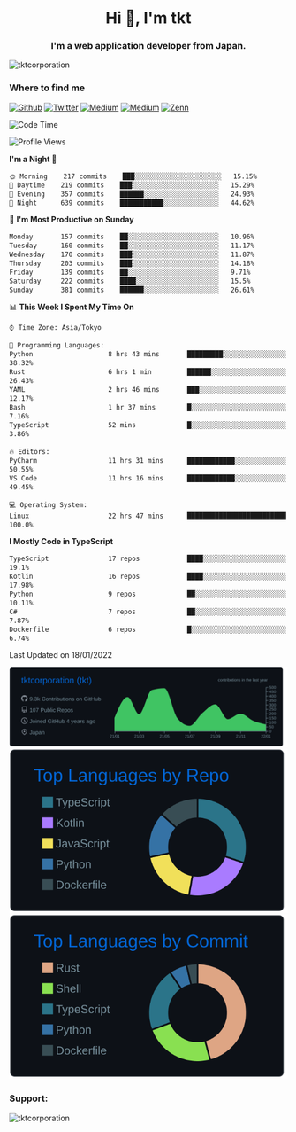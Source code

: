 <h1 align="center">Hi 👋, I'm tkt</h1>
<h3 align="center">I'm a web application developer from Japan.</h3>

<p align="left"> <img src="https://komarev.com/ghpvc/?username=tktcorporation&label=Profile%20views&color=0e75b6&style=flat" alt="tktcorporation" /> </p>

<h3>Where to find me</h3>
<p>
<a href="https://github.com/tktcorporation" target="_blank"><img alt="Github" src="https://img.shields.io/badge/GitHub-%2312100E.svg?&style=for-the-badge&logo=Github&logoColor=white" /></a>
<a href="https://twitter.com/tktcorporation" target="_blank"><img alt="Twitter" src="https://img.shields.io/badge/twitter-%231DA1F2.svg?&style=for-the-badge&logo=twitter&logoColor=white" /></a>
<a href="https://www.linkedin.com/in/tktcorporation" target="_blank"><img alt="Medium" src="https://img.shields.io/badge/linkdin-0a66c2.svg?&style=for-the-badge&logo=linkedin&logoColor=white" /></a>
<a href="https://qiita.com/tktcorporation" target="_blank"><img alt="Medium" src="https://img.shields.io/badge/qiita-55C500.svg?&style=for-the-badge&logo=qiita&logoColor=white" /></a>
<a href="https://zenn.dev/tktcorporation" target="_blank"><img alt="Zenn" src="https://img.shields.io/badge/Zenn-3EA8FF.svg?&style=for-the-badge&logo=Zenn&logoColor=white" /></a>
</p>
  
<!--START_SECTION:waka-->
![Code Time](http://img.shields.io/badge/Code%20Time-89%20hrs%2016%20mins-blue)

![Profile Views](http://img.shields.io/badge/Profile%20Views-1-blue)

**I'm a Night 🦉** 

```text
🌞 Morning    217 commits    ███░░░░░░░░░░░░░░░░░░░░░░   15.15% 
🌆 Daytime    219 commits    ███░░░░░░░░░░░░░░░░░░░░░░   15.29% 
🌃 Evening    357 commits    ██████░░░░░░░░░░░░░░░░░░░   24.93% 
🌙 Night      639 commits    ███████████░░░░░░░░░░░░░░   44.62%

```
📅 **I'm Most Productive on Sunday** 

```text
Monday       157 commits    ██░░░░░░░░░░░░░░░░░░░░░░░   10.96% 
Tuesday      160 commits    ██░░░░░░░░░░░░░░░░░░░░░░░   11.17% 
Wednesday    170 commits    ███░░░░░░░░░░░░░░░░░░░░░░   11.87% 
Thursday     203 commits    ███░░░░░░░░░░░░░░░░░░░░░░   14.18% 
Friday       139 commits    ██░░░░░░░░░░░░░░░░░░░░░░░   9.71% 
Saturday     222 commits    ████░░░░░░░░░░░░░░░░░░░░░   15.5% 
Sunday       381 commits    ██████░░░░░░░░░░░░░░░░░░░   26.61%

```


📊 **This Week I Spent My Time On** 

```text
⌚︎ Time Zone: Asia/Tokyo

💬 Programming Languages: 
Python                   8 hrs 43 mins       █████████░░░░░░░░░░░░░░░░   38.32% 
Rust                     6 hrs 1 min         ██████░░░░░░░░░░░░░░░░░░░   26.43% 
YAML                     2 hrs 46 mins       ███░░░░░░░░░░░░░░░░░░░░░░   12.17% 
Bash                     1 hr 37 mins        █░░░░░░░░░░░░░░░░░░░░░░░░   7.16% 
TypeScript               52 mins             █░░░░░░░░░░░░░░░░░░░░░░░░   3.86%

🔥 Editors: 
PyCharm                  11 hrs 31 mins      ████████████░░░░░░░░░░░░░   50.55% 
VS Code                  11 hrs 16 mins      ████████████░░░░░░░░░░░░░   49.45%

💻 Operating System: 
Linux                    22 hrs 47 mins      █████████████████████████   100.0%

```

**I Mostly Code in TypeScript** 

```text
TypeScript               17 repos            ████░░░░░░░░░░░░░░░░░░░░░   19.1% 
Kotlin                   16 repos            ████░░░░░░░░░░░░░░░░░░░░░   17.98% 
Python                   9 repos             ██░░░░░░░░░░░░░░░░░░░░░░░   10.11% 
C#                       7 repos             ██░░░░░░░░░░░░░░░░░░░░░░░   7.87% 
Dockerfile               6 repos             █░░░░░░░░░░░░░░░░░░░░░░░░   6.74%

```



 Last Updated on 18/01/2022
<!--END_SECTION:waka-->

[![](https://raw.githubusercontent.com/tktcorporation/tktcorporation/master/profile-summary-card-output/github_dark/0-profile-details.svg)](https://github.com/vn7n24fzkq/github-profile-summary-cards)
[![](https://raw.githubusercontent.com/tktcorporation/tktcorporation/master/profile-summary-card-output/github_dark/1-repos-per-language.svg)](https://github.com/vn7n24fzkq/github-profile-summary-cards) [![](https://raw.githubusercontent.com/tktcorporation/tktcorporation/master/profile-summary-card-output/github_dark/2-most-commit-language.svg)](https://github.com/vn7n24fzkq/github-profile-summary-cards)

<h3 align="left">Support:</h3>
<p><a href="https://www.buymeacoffee.com/tktcorporation"> <img align="left" src="https://cdn.buymeacoffee.com/buttons/v2/default-yellow.png" height="50" width="210" alt="tktcorporation" /></a></p><br><br>
